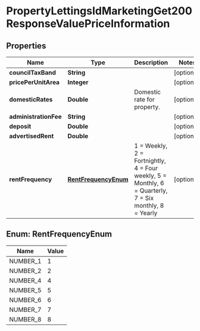 

# PropertyLettingsIdMarketingGet200ResponseValuePriceInformation


## Properties

| Name | Type | Description | Notes |
|------------ | ------------- | ------------- | -------------|
|**councilTaxBand** | **String** |  |  [optional] |
|**pricePerUnitArea** | **Integer** |  |  [optional] |
|**domesticRates** | **Double** | Domestic rate for property. |  [optional] |
|**administrationFee** | **String** |  |  [optional] |
|**deposit** | **Double** |  |  [optional] |
|**advertisedRent** | **Double** |  |  [optional] |
|**rentFrequency** | [**RentFrequencyEnum**](#RentFrequencyEnum) | 1 &#x3D; Weekly, 2 &#x3D; Fortnightly, 4 &#x3D; Four weekly, 5 &#x3D; Monthly, 6 &#x3D; Quarterly, 7 &#x3D; Six monthly, 8 &#x3D; Yearly |  [optional] |



## Enum: RentFrequencyEnum

| Name | Value |
|---- | -----|
| NUMBER_1 | 1 |
| NUMBER_2 | 2 |
| NUMBER_4 | 4 |
| NUMBER_5 | 5 |
| NUMBER_6 | 6 |
| NUMBER_7 | 7 |
| NUMBER_8 | 8 |



